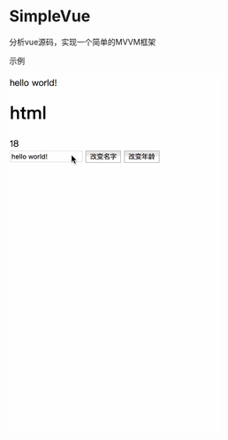 # SimpleVue
分析vue源码，实现一个简单的MVVM框架


示例

![demo](https://github.com/Evai/SimpleVue/blob/master/demo.gif)
